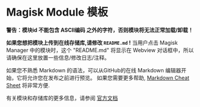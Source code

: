 # Magisk Module 模板

**警告：模块id 不能包含 ASCII编码 之外的字符，否则模块将无法正常加载/卸载！**

**如果您想把模块上传到在线存储库,请修改 `README.md` !** 当用户点击 Magisk Manager 中的模块时，这个 "README.md" 将显示在 Webview 对话框中，所以请确保在这里放置一些信息/修改日志/注释。

如果您不熟悉 Markdown 的语法，可以从GitHub的在线 Markdown 编辑器开始，它将允许您在发布之前进行预览。 如果您需要更多帮助, [Markdown Cheat Sheet](https://github.com/adam-p/markdown-here/wiki/Markdown-Cheatsheet) 将非常方便.

有关模块和存储库的更多信息，请参阅 [官方文档](https://github.com/topjohnwu/Magisk/blob/master/docs/modules.md)
